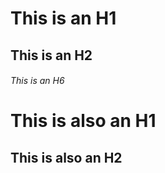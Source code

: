 # This is an H1
## This is an H2
###### This is an H6

This is also an H1
==================

This is also an H2
------------------